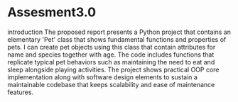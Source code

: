 # Assesment3.0

introduction
The proposed report presents a Python project that contains an elementary 'Pet' class that shows fundamental functions and properties of pets. I can create pet objects using this class that contain attributes for name and species together with age. The code includes functions that replicate typical pet behaviors such as maintaining the need to eat and sleep alongside playing activities. The project shows practical OOP core implementation along with software design elements to sustain a maintainable codebase that keeps scalability and ease of maintenance features.
